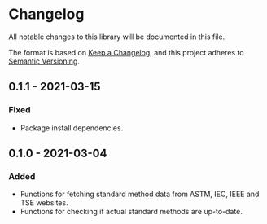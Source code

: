 # Changelog
All notable changes to this library will be documented in this file.

The format is based on [Keep a Changelog](https://keepachangelog.com/en/1.0.0/),
and this project adheres to [Semantic Versioning](https://semver.org/spec/v2.0.0.html).

## 0.1.1 - 2021-03-15
### Fixed
- Package install dependencies.

## 0.1.0 - 2021-03-04
### Added
- Functions for fetching standard method data from ASTM, IEC, IEEE and TSE websites.
- Functions for checking if actual standard methods are up-to-date.
